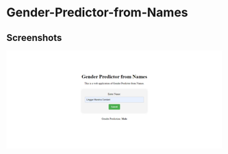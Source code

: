 # Gender-Predictor-from-Names

## Screenshots
![images/Gender-Predictor-from-Names.png](images/Gender-Predictor-from-Names.png)
